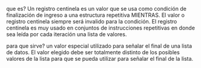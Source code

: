 que es?
Un registro centinela es un valor que se usa como condición de finalización de ingreso a una estructura repetitiva MIENTRAS. El valor o registro centinela siempre será invalido para la condición.
El registro centinela es muy usado en conjuntos de instrucciones repetitivas en donde sea leída por cada iteración una lista de valores.

para que sirve?
un valor especial utilizado para señalar el final de una lista de datos. El valor elegido debe ser totalmente distinto de los posibles valores de la lista para que se pueda utilizar para señalar el final de la lista.